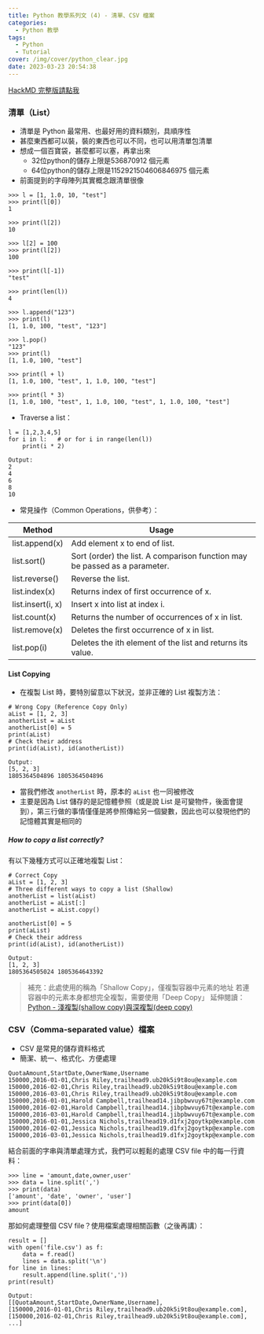 ```yaml
---
title: Python 教學系列文 (4) - 清單、CSV 檔案
categories:
  - Python 教學
tags:
  - Python
  - Tutorial
cover: /img/cover/python_clear.jpg
date: 2023-03-23 20:54:38
---
```


[HackMD 完整版請點我](https://hackmd.io/w5n1Ow8NSea_-UAeXTJDSw?view)

### 清單（List）
 - 清單是 Python 最常用、也最好用的資料類別，具順序性
 - 甚麼東西都可以裝，裝的東西也可以不同，也可以用清單包清單
 - 想成一個百寶袋，甚麼都可以塞，再拿出來
     - 32位python的儲存上限是536870912 個元素
     - 64位python的儲存上限是1152921504606846975 個元素
 - 前面提到的字母陣列其實概念跟清單很像

```
>>> l = [1, 1.0, 10, "test"]
>>> print(l[0])
1

>>> print(l[2])
10

>>> l[2] = 100
>>> print(l[2])
100

>>> print(l[-1])
"test"

>>> print(len(l))
4

>>> l.append("123")
>>> print(l)
[1, 1.0, 100, "test", "123"]

>>> l.pop()
"123"
>>> print(l)
[1, 1.0, 100, "test"]

>>> print(l + l)
[1, 1.0, 100, "test", 1, 1.0, 100, "test"]

>>> print(l * 3)
[1, 1.0, 100, "test", 1, 1.0, 100, "test", 1, 1.0, 100, "test"]
```
 - Traverse a list：

```python=
l = [1,2,3,4,5]
for i in l:   # or for i in range(len(l))
    print(i * 2)
```
```
Output:
2
4
6
8
10
```
- 常見操作（Common Operations，供參考）：

| Method | Usage |
| -----  | ----- |
| list.append(x)  | Add element x to end of list. |
| list.sort()   | Sort (order) the list. A comparison function may be passed as a parameter. |
| list.reverse()  | Reverse the list. |
| list.index(x)   | Returns index of first occurrence of x. |
| list.insert(i, x)  | Insert x into list at index i. |
| list.count(x)   | Returns the number of occurrences of x in list. |
| list.remove(x)   | Deletes the first occurrence of x in list. |
| list.pop(i)  | Deletes the ith element of the list and returns its value. |

#### List Copying
- 在複製 List 時，要特別留意以下狀況，並非正確的 List 複製方法：
```python=
# Wrong Copy (Reference Copy Only)
aList = [1, 2, 3]
anotherList = aList
anotherList[0] = 5
print(aList)
# Check their address
print(id(aList), id(anotherList))
```
```
Output:
[5, 2, 3]
1805364504896 1805364504896
```
 - 當我們修改 `anotherList` 時，原本的 `aList` 也一同被修改
 - 主要是因為 List 儲存的是記憶體參照（或是說 List 是可變物件，後面會提到），第三行做的事情僅僅是將參照傳給另一個變數，因此也可以發現他們的記憶體其實是相同的

##### How to copy a list correctly?
有以下幾種方式可以正確地複製 List：

```python=
# Correct Copy
aList = [1, 2, 3]
# Three different ways to copy a list (Shallow)
anotherList = list(aList)
anotherList = aList[:]
anotherList = aList.copy()

anotherList[0] = 5
print(aList)
# Check their address
print(id(aList), id(anotherList))
```
```
Output:
[1, 2, 3]
1805364505024 1805364643392
```

> 補充：此處使用的稱為「Shallow Copy」，僅複製容器中元素的地址
> 若連容器中的元素本身都想完全複製，需要使用「Deep Copy」
> 延伸閱讀： [Python - 淺複製(shallow copy)與深複製(deep copy)](https://ithelp.ithome.com.tw/articles/10221255)
    
    
### CSV（Comma-separated value）檔案
 - CSV 是常見的儲存資料格式
 - 簡潔、統一、格式化、方便處理

```
QuotaAmount,StartDate,OwnerName,Username
150000,2016-01-01,Chris Riley,trailhead9.ub20k5i9t8ou@example.com
150000,2016-02-01,Chris Riley,trailhead9.ub20k5i9t8ou@example.com
150000,2016-03-01,Chris Riley,trailhead9.ub20k5i9t8ou@example.com
150000,2016-01-01,Harold Campbell,trailhead14.jibpbwvuy67t@example.com
150000,2016-02-01,Harold Campbell,trailhead14.jibpbwvuy67t@example.com
150000,2016-03-01,Harold Campbell,trailhead14.jibpbwvuy67t@example.com
150000,2016-01-01,Jessica Nichols,trailhead19.d1fxj2goytkp@example.com
150000,2016-02-01,Jessica Nichols,trailhead19.d1fxj2goytkp@example.com
150000,2016-03-01,Jessica Nichols,trailhead19.d1fxj2goytkp@example.com
```

結合前面的字串與清單處理方式，我們可以輕鬆的處理 CSV file 中的每一行資料：
```
>>> line = 'amount,date,owner,user'
>>> data = line.split(',')
>>> print(data)
['amount', 'date', 'owner', 'user']
>>> print(data[0])
amount
```

那如何處理整個 CSV file？使用檔案處理相關函數（之後再講）：
```python=
result = []
with open('file.csv') as f:
    data = f.read()
    lines = data.split('\n')
for line in lines:
    result.append(line.split(','))
print(result)
```
```
Output:
[[QuotaAmount,StartDate,OwnerName,Username],
[150000,2016-01-01,Chris Riley,trailhead9.ub20k5i9t8ou@example.com],
[150000,2016-02-01,Chris Riley,trailhead9.ub20k5i9t8ou@example.com],
...]
```